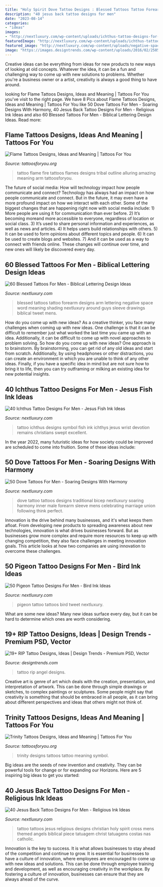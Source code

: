 ```yaml
---
title: "Holy Spirit Dove Tattoo Designs : Blessed Tattoos Tattoo Forearm Designs Arm Lettering Negative Space Word Meaning Shading Nextluxury Around Guys Sleeve Drawings Biblical Tweet Mens"
description: "40 jesus back tattoo designs for men"
date: "2023-08-14"
categories:
- "ideas"
images:
- "http://nextluxury.com/wp-content/uploads/ichthus-tattoo-designs-for-guys-black-ink-wrist.jpg"
featuredImage: "http://nextluxury.com/wp-content/uploads/ichthus-tattoo-designs-for-guys-black-ink-wrist.jpg"
featured_image: "http://nextluxury.com/wp-content/uploads/negative-space-blessed-black-ink-guys-forearm-tattoo.jpg"
image: "https://images.designtrends.com/wp-content/uploads/2016/02/25053526/Angel-Tattoo-Design.jpg"
---
```



Creative ideas can be everything from ideas for new products to new ways of looking at old concepts. Whatever the idea, it can be a fun and challenging way to come up with new solutions to problems. Whether you're a business owner or a artist, creativity is always a good thing to have around.

	

		
looking for Flame Tattoos Designs, Ideas and Meaning | Tattoos For You you've visit to the right page. We have 8 Pics about Flame Tattoos Designs, Ideas and Meaning | Tattoos For You like 50 Dove Tattoos For Men - Soaring Designs With Harmony, 40 Jesus Back Tattoo Designs For Men - Religious Ink Ideas and also 60 Blessed Tattoos For Men - Biblical Lettering Design Ideas. Read more:
		
    
## Flame Tattoos Designs, Ideas And Meaning | Tattoos For You

<img loading=lazy src="http://www.tattoosforyou.org/wp-content/uploads/2013/11/Flame-Tattoo-513x1024.jpg" onerror="this.onerror=null;this.src='https://tse4.mm.bing.net/th?id=OIP.gAWafMp4PDKiUtIKOoH_XgHaOy&amp;pid=15.1';" alt="Flame Tattoos Designs, Ideas and Meaning | Tattoos For You">

_Source: tattoosforyou.org_

>tattoo flame fire tattoos flames designs tribal outline alluring amazing meaning arm tattoosforyou. 

	

The future of social media: How will technology impact how people communicate and connect?
Technology has always had an impact on how people communicate and connect. But in the future, it may even have a more profound impact on how we interact with each other. Some of the biggest changes that are happening right now with social media include: 1) More people are using it for communication than ever before. 2) It’s becoming moreand more accessible to everyone, regardless of location or social class. 3) It’s used to share personal information and experiences, as well as news and articles. 4) It helps users build relationships with others. 5) It can be used to form opinions about different topics and people. 6) It can be used to create blogs and websites. 7) And it can be used as a way to connect with friends online. These changes will continue over time, and new ones will likely be discovered every day.

    
## 60 Blessed Tattoos For Men - Biblical Lettering Design Ideas

<img loading=lazy src="http://nextluxury.com/wp-content/uploads/negative-space-blessed-black-ink-guys-forearm-tattoo.jpg" onerror="this.onerror=null;this.src='https://tse2.mm.bing.net/th?id=OIP.KC_wwl_M0h_fhTfJP4PQKwHaHW&amp;pid=15.1';" alt="60 Blessed Tattoos For Men - Biblical Lettering Design Ideas">

_Source: nextluxury.com_

>blessed tattoos tattoo forearm designs arm lettering negative space word meaning shading nextluxury around guys sleeve drawings biblical tweet mens. 

	

How do you come up with new ideas?
As a creative thinker, you face many challenges when coming up with new ideas. One challenge is that it can be difficult to remember just what worked the last time you came up with an idea. Additionally, it can be difficult to come up with novel approaches to problem solving.  So how do you come up with new ideas? 
One approach is to brainstorm. By brainstorming, you can get rid of any old ideas and start from scratch. Additionally, by using headphones or other distractions, you can create an environment in which you are unable to think of any other ideas. Finally, if you have a specific idea in mind but are not sure how to bring it to life, then you can try outframing or milking an existing idea for new potential insights.

    
## 40 Ichthus Tattoo Designs For Men - Jesus Fish Ink Ideas

<img loading=lazy src="http://nextluxury.com/wp-content/uploads/ichthus-tattoo-designs-for-guys-black-ink-wrist.jpg" onerror="this.onerror=null;this.src='https://tse4.mm.bing.net/th?id=OIP.zS8OsM50JWu59MCP7PWJagHaFj&amp;pid=15.1';" alt="40 Ichthus Tattoo Designs For Men - Jesus Fish Ink Ideas">

_Source: nextluxury.com_

>tattoo ichthus designs symbol fish ink ichthys jesus wrist devotion remains christians swept excellent. 

	

In the year 2022, many futuristic ideas for how society could be improved are scheduled to come into fruition. Some of these ideas include: 

    
## 50 Dove Tattoos For Men - Soaring Designs With Harmony

<img loading=lazy src="http://nextluxury.com/wp-content/uploads/male-traditional-dove-tattoo-on-bicep.jpg" onerror="this.onerror=null;this.src='https://tse1.mm.bing.net/th?id=OIP.9nrAb-HtbGEV8guPFrKY9AHaHa&amp;pid=15.1';" alt="50 Dove Tattoos For Men - Soaring Designs With Harmony">

_Source: nextluxury.com_

>dove tattoo tattoos designs traditional bicep nextluxury soaring harmony inner male forearm sleeve mens celebrating marriage union following think perfect. 

	

Innovation is the drive behind many businesses, and it's what keeps them afloat. From developing new products to spreading awareness about new technologies, innovation is what drives businesses forward. But as businesses grow more complex and require more resources to keep up with changing competition, they also face challenges in meeting innovation goals. This article looks at how two companies are using innovation to overcome these challenges.

    
## 50 Pigeon Tattoo Designs For Men - Bird Ink Ideas

<img loading=lazy src="http://nextluxury.com/wp-content/uploads/pigeon-tattoos-men.jpg" onerror="this.onerror=null;this.src='https://tse4.mm.bing.net/th?id=OIP.--Qnjt8xmZH8gT-aIjiJQAHaKp&amp;pid=15.1';" alt="50 Pigeon Tattoo Designs For Men - Bird Ink Ideas">

_Source: nextluxury.com_

>pigeon tattoo tattoos bird tweet nextluxury. 

	

What are some new ideas?
Many new ideas surface every day, but it can be hard to determine which ones are worth considering.

    
## 19+ RIP Tattoo Designs, Ideas | Design Trends - Premium PSD, Vector

<img loading=lazy src="https://images.designtrends.com/wp-content/uploads/2016/02/25053526/Angel-Tattoo-Design.jpg" onerror="this.onerror=null;this.src='https://tse3.mm.bing.net/th?id=OIP.oekCUXMrrD3eR1hjGRuxYQHaHa&amp;pid=15.1';" alt="19+ RIP Tattoo Designs, Ideas | Design Trends - Premium PSD, Vector">

_Source: designtrends.com_

>tattoo rip angel designs. 

	

Creative art is genre of art which deals with the creation, presentation, and interpretation of artwork. This can be done through simple drawings or sketches, to complex paintings or sculptures. Some people might say that creativity is something that should be embraced in all people, as it can bring about different perspectives and ideas that others might not think of.

    
## Trinity Tattoos Designs, Ideas And Meaning | Tattoos For You

<img loading=lazy src="https://www.tattoosforyou.org/wp-content/uploads/2013/11/Trinity-Symbol-Tattoo-Designs.jpg" onerror="this.onerror=null;this.src='https://tse3.mm.bing.net/th?id=OIP.XYUUfBNn_wAfJrUFEBlmgwHaFj&amp;pid=15.1';" alt="Trinity Tattoos Designs, Ideas and Meaning | Tattoos For You">

_Source: tattoosforyou.org_

>trinity designs tattoos tattoo meaning symbol. 

	

Big ideas are the seeds of new invention and creativity. They can be powerful tools for change or for expanding our Horizons. Here are 5 inspiring big ideas to get you started: 

    
## 40 Jesus Back Tattoo Designs For Men - Religious Ink Ideas

<img loading=lazy src="http://nextluxury.com/wp-content/uploads/mens-jesus-bearing-cross-full-back-tattoo-with-flying-angels.jpg" onerror="this.onerror=null;this.src='https://tse4.mm.bing.net/th?id=OIP.4yY435YV3WhDkmCqiGJWCQHaIS&amp;pid=15.1';" alt="40 Jesus Back Tattoo Designs For Men - Religious Ink Ideas">

_Source: nextluxury.com_

>tattoo tattoos jesus religious designs christian holy spirit cross mens themed angels biblical piece tatuagem christ tatuagens costas nas catholic. 

	

Innovation is the key to success. It is what allows businesses to stay ahead of the competition and continue to grow. It is essential for businesses to have a culture of innovation, where employees are encouraged to come up with new ideas and solutions. This can be done through employee training and development, as well as encouraging creativity in the workplace. By fostering a culture of innovation, businesses can ensure that they are always ahead of the curve.

